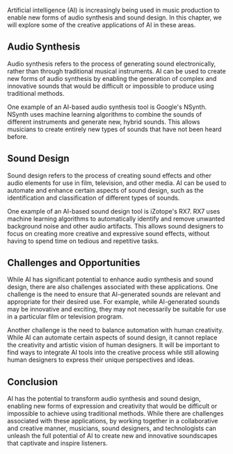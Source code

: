 

Artificial intelligence (AI) is increasingly being used in music production to enable new forms of audio synthesis and sound design. In this chapter, we will explore some of the creative applications of AI in these areas.

Audio Synthesis
---------------

Audio synthesis refers to the process of generating sound electronically, rather than through traditional musical instruments. AI can be used to create new forms of audio synthesis by enabling the generation of complex and innovative sounds that would be difficult or impossible to produce using traditional methods.

One example of an AI-based audio synthesis tool is Google's NSynth. NSynth uses machine learning algorithms to combine the sounds of different instruments and generate new, hybrid sounds. This allows musicians to create entirely new types of sounds that have not been heard before.

Sound Design
------------

Sound design refers to the process of creating sound effects and other audio elements for use in film, television, and other media. AI can be used to automate and enhance certain aspects of sound design, such as the identification and classification of different types of sounds.

One example of an AI-based sound design tool is iZotope's RX7. RX7 uses machine learning algorithms to automatically identify and remove unwanted background noise and other audio artifacts. This allows sound designers to focus on creating more creative and expressive sound effects, without having to spend time on tedious and repetitive tasks.

Challenges and Opportunities
----------------------------

While AI has significant potential to enhance audio synthesis and sound design, there are also challenges associated with these applications. One challenge is the need to ensure that AI-generated sounds are relevant and appropriate for their desired use. For example, while AI-generated sounds may be innovative and exciting, they may not necessarily be suitable for use in a particular film or television program.

Another challenge is the need to balance automation with human creativity. While AI can automate certain aspects of sound design, it cannot replace the creativity and artistic vision of human designers. It will be important to find ways to integrate AI tools into the creative process while still allowing human designers to express their unique perspectives and ideas.

Conclusion
----------

AI has the potential to transform audio synthesis and sound design, enabling new forms of expression and creativity that would be difficult or impossible to achieve using traditional methods. While there are challenges associated with these applications, by working together in a collaborative and creative manner, musicians, sound designers, and technologists can unleash the full potential of AI to create new and innovative soundscapes that captivate and inspire listeners.
